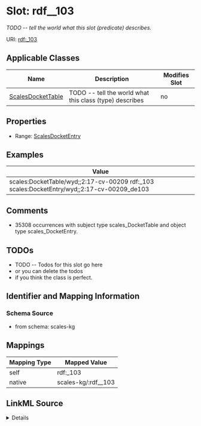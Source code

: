

# Slot: rdf__103


_TODO -- tell the world what this slot (predicate) describes._





URI: [rdf:_103](http://www.w3.org/1999/02/22-rdf-syntax-ns#_103)



<!-- no inheritance hierarchy -->





## Applicable Classes

| Name | Description | Modifies Slot |
| --- | --- | --- |
| [ScalesDocketTable](../classes/ScalesDocketTable.md) | TODO -- tell the world what this class (type) describes |  no  |







## Properties

* Range: [ScalesDocketEntry](../classes/ScalesDocketEntry.md)






## Examples

| Value |
| --- |
| scales:DocketTable/wyd;;2:17-cv-00209 rdf:_103 scales:DocketEntry/wyd;;2:17-cv-00209_de103 |

## Comments

* 35308 occurrences with subject type scales_DocketTable and object type scales_DocketEntry.

## TODOs

* TODO -- Todos for this slot go here
* or you can delete the todos
* if you think the class is perfect.

## Identifier and Mapping Information







### Schema Source


* from schema: scales-kg




## Mappings

| Mapping Type | Mapped Value |
| ---  | ---  |
| self | rdf:_103 |
| native | scales-kg/:rdf__103 |




## LinkML Source

<details>
```yaml
name: rdf__103
description: TODO -- tell the world what this slot (predicate) describes.
todos:
- TODO -- Todos for this slot go here
- or you can delete the todos
- if you think the class is perfect.
comments:
- 35308 occurrences with subject type scales_DocketTable and object type scales_DocketEntry.
examples:
- value: scales:DocketTable/wyd;;2:17-cv-00209 rdf:_103 scales:DocketEntry/wyd;;2:17-cv-00209_de103
from_schema: scales-kg
rank: 1000
slot_uri: rdf:_103
alias: rdf__103
domain_of:
- scales_DocketTable
range: scales_DocketEntry

```
</details>